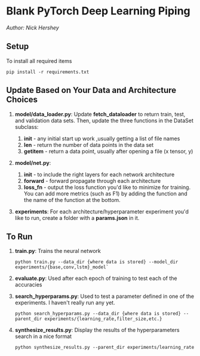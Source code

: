 # Blank PyTorch Deep Learning Piping

*Author: Nick Hershey*

## Setup

To install all required items
```
pip install -r requirements.txt
```

## Update Based on Your Data and Architecture Choices

1. __model/data_loader.py__: Update __fetch_dataloader__ to return train, test, and validation data sets. Then, update the three functions in the DataSet subclass:
    1. __init__ - any initial start up work ,usually getting a list of file names
    1. __len__ - return the number of data points in the data set
    1. __getitem__ - return a data point, usually after opening a file (x tensor, y)

1. __model/net.py__:  
    1. __init__ - to include the right layers for each network architecture
    1. __forward__ - forward propagate through each architecture
    1. __loss_fn__ - output the loss function you'd like to minimize for training. You can add more metrics (such as F1) by adding the function and the name of the function at the bottom.

1. __experiments__: For each architecture/hyperparameter experiment you'd like to run, create a folder with a __params.json__ in it.

## To Run

1. __train.py__: Trains the neural network
    ```
    python train.py --data_dir {where data is stored} --model_dir experiments/{base,conv,lstm}_model`
    ```

1. __evaluate.py__: Used after each epoch of training to test each of the accuracies

1. __search_hyperparams.py__: Used to test a parameter defined in one of the experiments. I haven't really run any yet.
    ```
    python search_hyperparams.py --data_dir {where data is stored} --parent_dir experiments/{learning_rate,filter_size,etc.}
    ```

1. __synthesize_results.py__: Display the results of the hyperparameters search in a nice format
    ```
    python synthesize_results.py --parent_dir experiments/learning_rate
    ```
